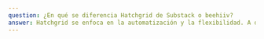 ```yaml
---
question: ¿En qué se diferencia Hatchgrid de Substack o beehiiv?
answer: Hatchgrid se enfoca en la automatización y la flexibilidad. A diferencia de Substack, aquí tú controlas tus datos, personalizas tus flujos y no estás limitado a un modelo de solo escritura.
---
```

